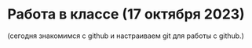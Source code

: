 # Работа в классе (17 октября 2023)
(сегодня знакомимся с github и настраиваем git  для работы с github.)

